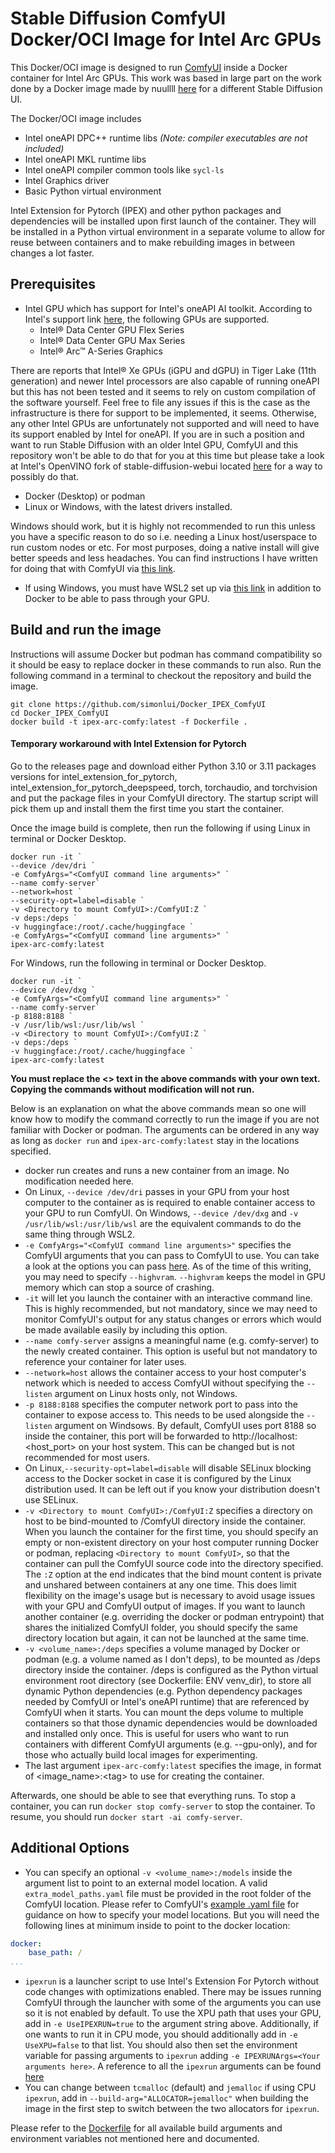 # Stable Diffusion ComfyUI Docker/OCI Image for Intel Arc GPUs

This Docker/OCI image is designed to run [ComfyUI](https://github.com/comfyanonymous/ComfyUI) inside a Docker container for Intel Arc GPUs. This work was based in large part on the work done by a Docker image made by nuullll [here](https://github.com/Nuullll/ipex-sd-docker-for-arc-gpu) for a different Stable Diffusion UI.

The Docker/OCI image includes
- Intel oneAPI DPC++ runtime libs _(Note: compiler executables are not included)_
- Intel oneAPI MKL runtime libs
- Intel oneAPI compiler common tools like `sycl-ls`
- Intel Graphics driver
- Basic Python virtual environment

Intel Extension for Pytorch (IPEX) and other python packages and dependencies will be installed upon first launch of the container. They will be installed in a Python virtual environment in a separate volume to allow for reuse between containers and to make rebuilding images in between changes a lot faster.

## Prerequisites

* Intel GPU which has support for Intel's oneAPI AI toolkit. According to Intel's support link [here](https://www.intel.com/content/www/us/en/developer/articles/system-requirements/intel-oneapi-ai-analytics-toolkit-system-requirements.html), the following GPUs are supported.
    - Intel® Data Center GPU Flex Series
    - Intel® Data Center GPU Max Series
    - Intel® Arc™ A-Series Graphics

There are reports that Intel® Xe GPUs (iGPU and dGPU) in Tiger Lake (11th generation) and newer Intel processors are also capable of running oneAPI but this has not been tested and it seems to rely on custom compilation of the software yourself. Feel free to file any issues if this is the case as the infrastructure is there for support to be implemented, it seems. Otherwise, any other Intel GPUs are unfortunately not supported and will need to have its support enabled by Intel for oneAPI. If you are in such a position and want to run Stable Diffusion with an older Intel GPU, ComfyUI and this repository won't be able to do that for you at this time but please take a look at Intel's OpenVINO fork of stable-diffusion-webui located [here](https://github.com/openvinotoolkit/stable-diffusion-webui/wiki/Installation-on-Intel-Silicon) for a way to possibly do that.
* Docker (Desktop) or podman
* Linux or Windows, with the latest drivers installed.

Windows should work, but it is highly not recommended to run this unless you have a specific reason to do so i.e. needing a Linux host/userspace to run custom nodes or etc. For most purposes, doing a native install will give better speeds and less headaches. You can find instructions I have written for doing that with ComfyUI via [this link](https://github.com/comfyanonymous/ComfyUI/discussions/476#discussioncomment-7152963).

* If using Windows, you must have WSL2 set up via [this link](https://learn.microsoft.com/en-us/windows/wsl/install) in addition to Docker to be able to pass through your GPU.

## Build and run the image

Instructions will assume Docker but podman has command compatibility so it should be easy to replace docker in these commands to run also. Run the following command in a terminal to checkout the repository and build the image.
```console
git clone https://github.com/simonlui/Docker_IPEX_ComfyUI
cd Docker_IPEX_ComfyUI
docker build -t ipex-arc-comfy:latest -f Dockerfile .
```
#### Temporary workaround with Intel Extension for Pytorch
Go to the releases page and download either Python 3.10 or 3.11 packages versions for intel_extension_for_pytorch, intel_extension_for_pytorch_deepspeed, torch, torchaudio, and torchvision and put the package files in your ComfyUI directory. The startup script will pick them up and install them the first time you start the container.

Once the image build is complete, then run the following if using Linux in terminal or Docker Desktop.
```console
docker run -it `
--device /dev/dri `
-e ComfyArgs="<ComfyUI command line arguments>" `
--name comfy-server`  
--network=host `
--security-opt=label=disable `
-v <Directory to mount ComfyUI>:/ComfyUI:Z `
-v deps:/deps `
-v huggingface:/root/.cache/huggingface `
-e ComfyArgs="<ComfyUI command line arguments>" `
ipex-arc-comfy:latest
```
For Windows, run the following in terminal or Docker Desktop.
```console
docker run -it `
--device /dev/dxg `
-e ComfyArgs="<ComfyUI command line arguments>" `
--name comfy-server`
-p 8188:8188 `
-v /usr/lib/wsl:/usr/lib/wsl `
-v <Directory to mount ComfyUI>:/ComfyUI:Z `
-v deps:/deps `
-v huggingface:/root/.cache/huggingface `
ipex-arc-comfy:latest
```
<b>You must replace the <> text in the above commands with your own text. Copying the commands without modification will not run.</b>

Below is an explanation on what the above commands mean so one will know how to modify the command correctly to run the image if you are not familiar with Docker or podman. The arguments can be ordered in any way as long as `docker run` and `ipex-arc-comfy:latest` stay in the locations specified.

* docker run creates and runs a new container from an image. No modification needed here.
* On Linux, `--device /dev/dri` passes in your GPU from your host computer to the container as is required to enable container access to your GPU to run ComfyUI. On Windows, `--device /dev/dxg` and `-v /usr/lib/wsl:/usr/lib/wsl` are the equivalent commands to do the same thing through WSL2.
* `-e ComfyArgs="<ComfyUI command line arguments>"` specifies the ComfyUI arguments that you can pass to ComfyUI to use. You can take a look at the options you can pass [here](https://github.com/comfyanonymous/ComfyUI/blob/21a563d385ff520e1f7fdaada722212b35fb8d95/comfy/cli_args.py#L36). As of the time of this writing, you may need to specify `--highvram`. `--highvram` keeps the model in GPU memory which can stop a source of crashing.
* `-it` will let you launch the container with an interactive command line. This is highly recommended, but not mandatory, since we may need to monitor ComfyUI's output for any status changes or errors which would be made available easily by including this option.
* `--name comfy-server` assigns a meaningful name (e.g. comfy-server) to the newly created container. This option is useful but not mandatory to reference your container for later uses.
* `--network=host` allows the container access to your host computer's network which is needed to access ComfyUI without specifying the `--listen` argument on Linux hosts only, not Windows.
* `-p 8188:8188` specifies the computer network port to pass into the container to expose access to. This needs to be used alongside the `--listen` argument on Windsows. By default, ComfyUI uses port 8188 so inside the container, this port will be forwarded to http://localhost:<host_port> on your host system. This can be changed but is not recommended for most users.
* On Linux,`--security-opt=label=disable` will disable SELinux blocking access to the Docker socket in case it is configured by the Linux distribution used. It can be left out if you know your distribution doesn't use SELinux.
* `-v <Directory to mount ComfyUI>:/ComfyUI:Z` specifies a directory on host to be bind-mounted to /ComfyUI directory inside the container. When you launch the container for the first time, you should specify an empty or non-existent directory on your host computer running Docker or podman, replacing `<Directory to mount ComfyUI>`, so that the container can pull the ComfyUI source code into the directory specified. The `:Z` option at the end indicates that the bind mount content is private and unshared between containers at any one time. This does limit flexibility on the image's usage but is necessary to avoid usage issues with your GPU and ComfyUI output of images. If you want to launch another container (e.g. overriding the docker or podman entrypoint) that shares the initialized ComfyUI folder, you should specify the same directory location but again, it can not be launched at the same time.
* `-v <volume_name>:/deps` specifies a volume managed by Docker or podman (e.g. a volume named as I don't deps), to be mounted as /deps directory inside the container. /deps is configured as the Python virtual environment root directory (see Dockerfile: ENV venv_dir), to store all dynamic Python dependencies (e.g. Python dependency packages needed by ComfyUI or Intel's oneAPI runtime) that are referenced by ComfyUI when it starts. You can mount the deps volume to multiple containers so that those dynamic dependencies would be downloaded and installed only once. This is useful for users who want to run containers with different ComfyUI arguments (e.g. --gpu-only), and for those who actually build local images for experimenting.
* The last argument `ipex-arc-comfy:latest` specifies the image, in format of <image_name>:\<tag> to use for creating the container.

Afterwards, one should be able to see that everything runs. To stop a container, you can run `docker stop comfy-server` to stop the container. To resume, you should run `docker start -ai comfy-server`.

## Additional Options
* You can specify an optional `-v <volume_name>:/models` inside the argument list to point to an external model location. A valid `extra_model_paths.yaml` file must be provided in the root folder of the ComfyUI location. Please refer to ComfyUI's [example .yaml file](https://github.com/comfyanonymous/ComfyUI/blob/master/extra_model_paths.yaml.example) for guidance on how to specify your model locations. But you will need the following lines at minimum inside to point to the docker location:
```yaml
docker:
    base_path: /
...
```
* `ipexrun` is a launcher script to use Intel's Extension For Pytorch without code changes with optimizations enabled. There may be issues running ComfyUI through the launcher with some of the arguments you can use so it is not enabled by default. To use the XPU path that uses your GPU, add in `-e UseIPEXRUN=true` to the argument string above. Additionally, if one wants to run it in CPU mode, you should additionally add in `-e UseXPU=false` to that list. You should also then set the environment variable for passing arguments to `ipexrun` adding `-e IPEXRUNArgs=<Your arguments here>`. A reference to all the `ipexrun` arguments can be found [here](https://intel.github.io/intel-extension-for-pytorch/xpu/latest/tutorials/performance_tuning/launch_script.html)
* You can change between `tcmalloc` (default) and `jemalloc` if using CPU `ipexrun`, add in `--build-arg="ALLOCATOR=jemalloc"` when building the image in the first step to switch between the two allocators for `ipexrun`.

Please refer to the [Dockerfile](./Dockerfile) for all available build arguments and environment variables not mentioned here and documented.
